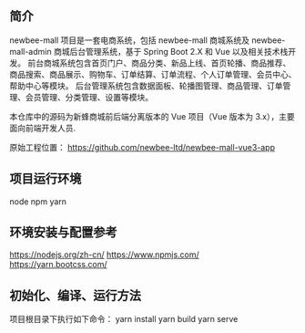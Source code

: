 ## 简介
newbee-mall 项目是一套电商系统，包括 newbee-mall 商城系统及 newbee-mall-admin 商城后台管理系统，基于 Spring Boot 2.X 和 Vue 以及相关技术栈开发。 前台商城系统包含首页门户、商品分类、新品上线、首页轮播、商品推荐、商品搜索、商品展示、购物车、订单结算、订单流程、个人订单管理、会员中心、帮助中心等模块。 后台管理系统包含数据面板、轮播图管理、商品管理、订单管理、会员管理、分类管理、设置等模块。

本仓库中的源码为新蜂商城前后端分离版本的 Vue 项目（Vue 版本为 3.x），主要面向前端开发人员.

原始工程位置： https://github.com/newbee-ltd/newbee-mall-vue3-app

## 项目运行环境
node
npm
yarn

## 环境安装与配置参考
https://nodejs.org/zh-cn/
https://www.npmjs.com/
https://yarn.bootcss.com/

## 初始化、编译、运行方法
项目根目录下执行如下命令：
yarn install
yarn build
yarn serve